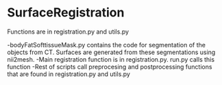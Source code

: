 # SurfaceRegistration


Functions are in registration.py and utils.py

-bodyFatSofttissueMask.py contains the code for segmentation of the objects from CT. Surfaces are generated from these segmentations using nii2mesh.
-Main registration function is in registration.py. run.py calls this function
-Rest of scripts call preprocesing and postprocessing functions that are found in registration.py and utils.py
